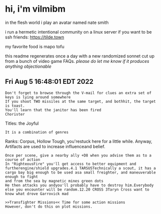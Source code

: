 # hi, i'm vilmibm

in the flesh world i play an avatar named nate smith

i run a hermetic intentional community on a linux server if you want to be ssh friends: https://tilde.town

my favorite food is mapo tofu

this readme regenerates once a day with a new randomized sonnet cut up from a bunch of video game FAQs.
_please do let me know if it produces anything objectionable_

## Fri Aug  5 16:48:01 EDT 2022

    Don't forget to browse through the V-mail for clues an extra set of keys is lying around somewhere
    If you shoot TWO missiles at the same target, and bothhit, the target is toast.
    You'll learn that the janitor has been fired
    Chorister  Titles: the Joyful
    
    It is a combination of genres
      Ranks: Corpus, Hollow
    Tough, you'restuck here for a little while.
    Anyway, Artifacts are used to increase influenceand belief.
    
    Once per scene, give a nearby ally +D8 when you advise them as to a course of action
    In "RighteousFire" you'll get access to better equipment and furtherengine/shield upgrades.4.1 TARSUSTechnically a scout, it has a cargo bay big enough to be used asa small freighter, and maneuverable enough to fight
    and from the sea by magnetic mines green dots
    He then attacks you andyou'll probably have to destroy him.Everybody else you encounter will be random.12.20 CROSS 3Taryn Cross want to know what drove Garrovick mad
    
    >>Transfighter Missions<< Time for some action missions
    However, don't do this on plot missions.
